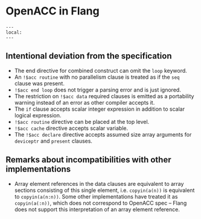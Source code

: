 <!--===- docs/Extensions.md 
  
   Part of the LLVM Project, under the Apache License v2.0 with LLVM Exceptions.
   See https://llvm.org/LICENSE.txt for license information.
   SPDX-License-Identifier: Apache-2.0 WITH LLVM-exception
  
-->

# OpenACC in Flang

```{contents}
---
local:
---
```

## Intentional deviation from the specification
* The end directive for combined construct can omit the `loop` keyword.
* An `!$acc routine` with no parallelism clause is treated as if the `seq`
  clause was present.
* `!$acc end loop` does not trigger a parsing error and is just ignored.
* The restriction on `!$acc data` required clauses is emitted as a portability
  warning instead of an error as other compiler accepts it.
* The `if` clause accepts scalar integer expression in addition to scalar
  logical expression.
* `!$acc routine` directive can be placed at the top level. 
* `!$acc cache` directive accepts scalar variable.
* The `!$acc declare` directive accepts assumed size array arguments for 
  `deviceptr` and `present` clauses.

## Remarks about incompatibilities with other implementations
* Array element references in the data clauses are equivalent to array sections
  consisting of this single element, i.e. `copyin(a(n))` is equivalent to
  `copyin(a(n:n))`.  Some other implementations have treated it as
  `copyin(a(:n))`, which does not correspond to OpenACC spec – Flang does not
  support this interpretation of an array element reference.
